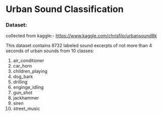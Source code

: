 # Urban Sound Classification

### Dataset:
collected from kaggle:- https://www.kaggle.com/chrisfilo/urbansound8k

This dataset contains 8732 labeled sound excerpts of not more than 4 seconds of urban sounds from 10 classes: 
1. air_conditioner
2. car_horn
3. children_playing
4. dog_bark
5. drilling
6. enginge_idling
7. gun_shot
8. jackhammer
9. siren
10. street_music

